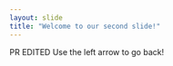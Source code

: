 ```yaml
---
layout: slide
title: "Welcome to our second slide!"
---
```

PR EDITED
Use the left arrow to go back!
